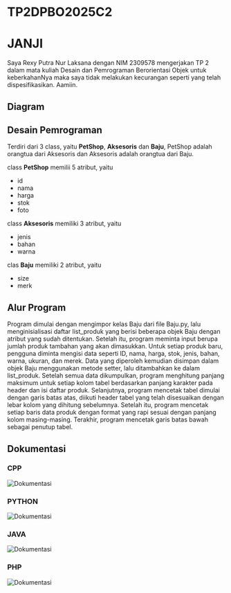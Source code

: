 # TP2DPBO2025C2

# JANJI

Saya Rexy Putra Nur Laksana dengan NIM 2309578 mengerjakan TP 2 dalam mata kuliah Desain dan Pemrograman Berorientasi Objek untuk keberkahanNya maka saya tidak melakukan kecurangan seperti yang telah dispesifikasikan. Aamiin.

## Diagram

## Desain Pemrograman
Terdiri dari 3 class, yaitu **PetShop**, **Aksesoris** dan **Baju**, PetShop adalah orangtua dari Aksesoris dan Aksesoris adalah orangtua dari Baju.

class **PetShop** memilii 5 atribut, yaitu
* id
* nama 
* harga
* stok 
* foto

class **Aksesoris** memiliki 3 atribut, yaitu
* jenis
* bahan
* warna

clas **Baju** memiliki 2 atribut, yaitu
* size
* merk

## Alur Program
Program dimulai dengan mengimpor kelas Baju dari file Baju.py, lalu menginisialisasi daftar list_produk yang berisi beberapa objek Baju dengan atribut yang sudah ditentukan. Setelah itu, program meminta input berupa jumlah produk tambahan yang akan dimasukkan. Untuk setiap produk baru, pengguna diminta mengisi data seperti ID, nama, harga, stok, jenis, bahan, warna, ukuran, dan merek. Data yang diperoleh kemudian disimpan dalam objek Baju menggunakan metode setter, lalu ditambahkan ke dalam list_produk. Setelah semua data dikumpulkan, program menghitung panjang maksimum untuk setiap kolom tabel berdasarkan panjang karakter pada header dan isi daftar produk. Selanjutnya, program mencetak tabel dimulai dengan garis batas atas, diikuti header tabel yang telah disesuaikan dengan lebar kolom yang dihitung sebelumnya. Setelah itu, program mencetak setiap baris data produk dengan format yang rapi sesuai dengan panjang kolom masing-masing. Terakhir, program mencetak garis batas bawah sebagai penutup tabel.

## Dokumentasi

### CPP
![Dokumentasi](CPP/Screenshoot/ss_cpp.png)

### PYTHON
![Dokumentasi](PYTHON/Screenshoot/ss_python.png)

### JAVA
![Dokumentasi](JAVA/Screenshoot/ss_java.png)

### PHP
![Dokumentasi](PHP/Screenshoot/ss_php.png)

